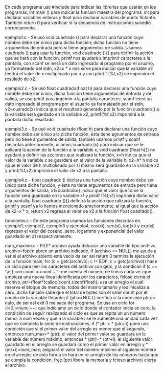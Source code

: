 En cada programa uso #include para indicar las librerias que usarán en los programas, int main () para indicar la funcion maestra del programa, int para declarar variables enteras y float para declarar variables de punto flotante. También return 0 para verificar si la secuencia de instrucciones sucedió correctamente.

ejemplo1.c -  Se usó void cuadrado () para declarar una función cuyo nombre debe ser único para dicha función; dicha función no tiene argumentos de entrada pero si tiene argumentos de salida. Usamos cuadrado () para usar la función, void cuadrado (){} para definir la acción que se hará con la función, printf nos ayudará a imprimir caracteres a la pantalla, con scanf se leerá un dato ingresado al programa por el usuario, ya formateado del stdn, x2=x * x nos sirve para indicar que la variable x2 tendrá el valor de x multiplicado por x y con print f (%f,x2) se imprimirá el resulado de x2.

ejemplo2.c - Se usó float cuadrado(float h) para declarar una función cuyo nombfe debe ser único, dicha función tiene argumentos de entrada y de salida, se usa printf para imprimir a la pantalla caracteres, scanf leerá un dato ingresado al programa por el usuario ya formateado por el stdn, x2=cuarado(x) indica que el resultado generado por la funciòn cuadrado() a la variable  será gardado en la variable x2, printf(%f,x2) imprimirá a la pantalla dicho resultado.

ejemplo3.c - Se usó void cuadrado (float h) para declarar una función cuyo nombre debe ser único ara dicha función, ésta tiene agrumentos de entrada pero no tiene argumentos de salida, también usamos printf y scanf descritas anteriormente, usamos cuadrado (x) para indicar que se le aplicará la acción de la función a la variable x, void cuadrado (float h){} no ayudará a definir las acciones que realizará la función, x=h indica que el valor de la variable x se guardará en el valor de la variable h, x2=h* h indica qque el valor de h multiplicado por si mismo será guardado en la variable x2 y print(%f,x2) imprimirá el valor de x2 a la pantalla

ejemplo4.c - float cuadrado () declara una función cuyo nombre debe ser único para dicha función, y ésta no tiene argumentos de entrada pero tiene argumentos de salida, x1=cuadrado() indica que el valor que tome la función será guardado en la variable x1 y printf (%f,x1) imprimirá dicho valor a la pantalla, float cuadrado (){} definirá la acción que ralizará la función, printf y scanf ya lo hemos mencionado anteriormente, al igual que la acción de x2=x * x, return x2 regresa el valor de x2 a la función float cuadrado().

funciones.c - En este programa usamos las funciones descritas en ejemplo1, ejemplo2, ejemplo3 y ejemplo4, cos(xi), sen(xi), log(xi) y exp(xi) regresan el valor del coseno, seno, logaritmo y exponencial del valor guardado en x1 respectivamente. 

num_maximo.c - FILE* archivo ayuda delcarar una variable de tipo archivo, archivo=fopen abren un archivo indicado, if (archivo == NULL)  me ayuda a ver si el archivo abierto está vacío de ser así return 0 termina la ejecución de la función main, for (c = getc(archivo); c != EOF; c = getc(archivo))  hace un ciclo para leer los caracteres del archivo con getc, y la condicón    if (c == '\n') con  count = count + 1; me cuenta el número de líneas cada ve zque empieza una nueva línea identificada por los caracteres, fclose cierra el archivo, ptr=(float*)calloc(count,sizeof(float)); usa un arreglo el cuál reserva el bloque de memoria, todos del mismo tamaño y los inicaliza a cero, dicha función sabe que el total de bytes son el valor count por el amaño de la variable flotante; if (ptr==NULL) verifica si la condición ptr es nulo, de ser así exit 0 me saca del programa. Se usa un ciclo for (i=0;i<num;i++) que indiciamo un ciclo donde el contador inicia en cero, la condición de seguir realizando el ciclo es que se repita un un numero menor a num veces y que a la variable i se le aumente una unidad cada vez que se completa la serie de instrucciones, if (* ptr < * (ptr+i)) pone una condición que si el primer valor del arreglo es menor que el segundo, entonces num_max=* (ptr); el valor del primer valor se guardará en la variable del número máximo, entonces * (ptr)=* (ptr+i); el siguiente valor guardado en el arreglo se guardará como el primer valor en arreglo y * (ptr+i)=num_max; asignará el valor del número máximo al siguiene número en el arreglo; de esta forma se hará un re-arreglo de los números hasta que se cumpla la condición, free (ptr) libera la memoria y fclose(archivo) cierra el archivo. 


